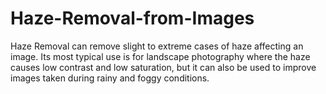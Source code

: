 # Haze-Removal-from-Images
Haze Removal can remove slight to extreme cases of haze affecting an image. Its most typical use is for landscape photography where the haze causes low contrast and low saturation, but it can also be used to improve images taken during rainy and foggy conditions.
